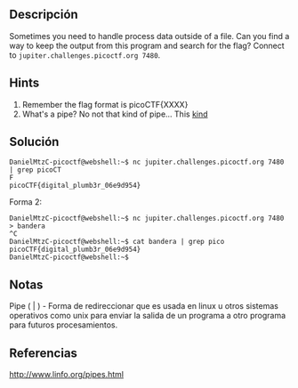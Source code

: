 ## Descripción 
Sometimes you need to handle process data outside of a file. Can you find a way to keep the output from this program and search for the flag? Connect to `jupiter.challenges.picoctf.org 7480`.

## Hints
1. Remember the flag format is picoCTF{XXXX}
2. What's a pipe? No not that kind of pipe... This [kind](http://www.linfo.org/pipes.html) 
## Solución
```
DanielMtzC-picoctf@webshell:~$ nc jupiter.challenges.picoctf.org 7480 | grep picoCT
F
picoCTF{digital_plumb3r_06e9d954}
```
Forma 2:
```
DanielMtzC-picoctf@webshell:~$ nc jupiter.challenges.picoctf.org 7480 > bandera   
^C
DanielMtzC-picoctf@webshell:~$ cat bandera | grep pico
picoCTF{digital_plumb3r_06e9d954}
DanielMtzC-picoctf@webshell:~$ 
```

## Notas
Pipe ( | ) - Forma de redireccionar que es usada en linux u otros sistemas operativos como unix para enviar la salida de un programa a otro programa para futuros procesamientos.
## Referencias
http://www.linfo.org/pipes.html
